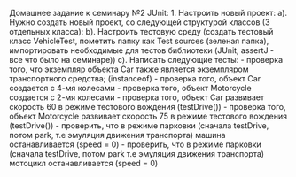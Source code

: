 Домашнее задание к семинару №2 JUnit:
     1. Настроить новый проект:
         a). Нужно создать новый проект, со следующей структурой классов (3 отдельных класса):
         b). Настроить тестовую среду
             (создать тестовый класс VehicleTest, пометить папку как Test sources (зеленая папка),
             импортировать необходимые для тестов библиотеки (JUnit, assertJ - все что было на семинаре))
         c). Написать следующие тесты:
             - проверка того, что экземпляр объекта Car также является экземпляром транспортного средства; (instanceof)
             - проверка того, объект Car создается с 4-мя колесами
             - проверка того, объект Motorcycle создается с 2-мя колесами
             - проверка того, объект Car развивает скорость 60 в режиме тестового вождения (testDrive())
             - проверка того, объект Motorcycle развивает скорость 75 в режиме тестового вождения (testDrive())
             - проверить, что в режиме парковки (сначала testDrive, потом park, т.е эмуляция движения транспорта) машина останавливается (speed = 0)
             - проверить, что в режиме парковки (сначала testDrive, потом park  т.е эмуляция движения транспорта) мотоцикл останавливается (speed = 0)
